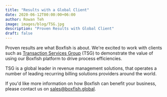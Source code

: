 ```yaml
---
title: "Results with a Global Client"
date: 2020-06-12T00:00:00+06:00
author: Rowan Teh
image: images/blog/TSG.jpg
description: "Proven Results with Global Client"
draft: false
---
```


Proven results are what Boxfish is about. We're excited to work with clients such as [Transaction Services Group](https://www.transactionservices.global) (TSG) to demonstrate the value of using our Boxfish platform to drive process efficiencies.

TSG is a global leader in revenue management solutions, that operates a number of leading recurring billing solutions providers around the world.

If you'd like more information on how Boxfish can benefit your business, please contact us on <sales@boxfish.global>.
